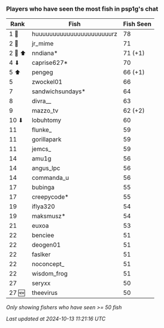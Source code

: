 ### Players who have seen the most fish in psp1g's chat
| Rank | Fish | Fish Seen |
|------|--------|-----------|
| 1 🥇  | huuuuuuuuuuuuuuuuuuuuuurz  | 78 |
| 2 🥈  | jr_mime  | 71 |
| 2 🥈 ⬆ | nndiana*  | 71 (+1) |
| 4 ⬇ | caprise627*  | 70 |
| 5 ⬆ | pengeg  | 66 (+1) |
| 5  | zwockel01  | 66 |
| 7  | sandwichsundays*  | 64 |
| 8  | divra__  | 63 |
| 9  | mazzo_tv  | 62 (+2) |
| 10 ⬇ | lobuhtomy  | 60 |
| 11  | flunke_  | 59 |
| 11  | gorillapark  | 59 |
| 11  | jemcs_  | 59 |
| 14  | amu1g  | 56 |
| 14  | angus_lpc  | 56 |
| 14  | commanda_u  | 56 |
| 17  | bubinga  | 55 |
| 17  | creepycode*  | 55 |
| 19  | iflya320  | 54 |
| 19  | maksmusz*  | 54 |
| 21  | euxoa  | 53 |
| 22  | benciee  | 51 |
| 22  | deogen01  | 51 |
| 22  | faslker  | 51 |
| 22  | noconcept_  | 51 |
| 22  | wisdom_frog  | 51 |
| 27  | seryxx  | 50 |
| 27 🆕 | theevirus  | 50 |

_Only showing fishers who have seen >= 50 fish_

_Last updated at 2024-10-13 11:21:16 UTC_